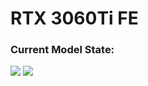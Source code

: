 # RTX 3060Ti FE

### Current Model State:
![](https://github.com/Iipal/-3D-RTX-3060Ti-FE/blob/main/renders/neon1_2.png)
![](https://github.com/Iipal/-3D-RTX-3060Ti-FE/blob/main/renders/neon2_2.png)
